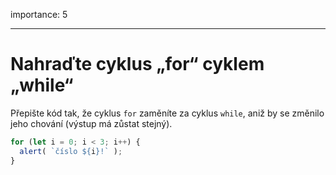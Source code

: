 importance: 5

---

# Nahraďte cyklus „for“ cyklem „while“

Přepište kód tak, že cyklus `for` zaměníte za cyklus `while`, aniž by se změnilo jeho chování (výstup má zůstat stejný).

```js run
for (let i = 0; i < 3; i++) {
  alert( `číslo ${i}!` );
}
```

